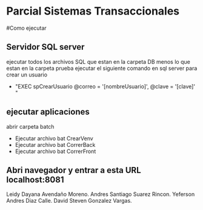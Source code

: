 # Parcial Sistemas Transaccionales

#Como ejecutar

## Servidor SQL server
ejecutar todos los archivos SQL que estan en la carpeta DB menos lo que estan en la carpeta prueba
ejecutar el siguiente comando en sql server para crear un usuario 
* "EXEC spCrearUsuario @correo = '[nombreUsuario]', @clave = '[clave]' "


## ejecutar aplicaciones 

abrir carpeta batch
* Ejecutar archivo bat CrearVenv
* Ejecutar archivo bat CorrerBack
* Ejecutar archivo bat CorrerFront

## Abri navegador y entrar a esta URL localhost:8081


Leidy Dayana Avendaño Moreno.
Andres Santiago Suarez Rincon.
Yeferson Andres Diaz Calle.
David Steven Gonzalez Vargas.